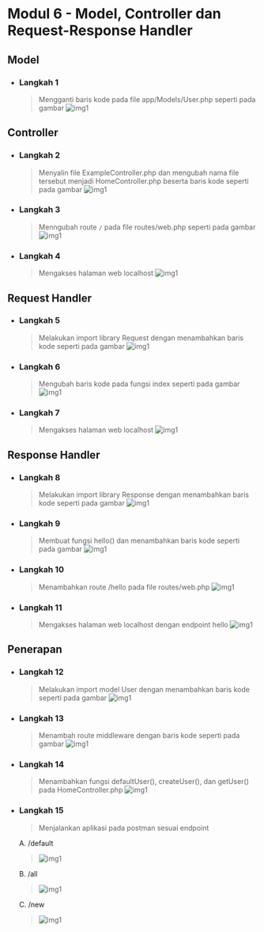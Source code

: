 # Modul 6 - Model, Controller dan Request-Response Handler

## Model

- ### Langkah 1

  > Mengganti baris kode pada file app/Models/User.php seperti pada gambar
  > ![img1](1.png)

## Controller

- ### Langkah 2

  > Menyalin file ExampleController.php dan mengubah nama file tersebut menjadi HomeController.php beserta baris kode seperti pada gambar
  > ![img1](2.png)

- ### Langkah 3

  > Menngubah route `/` pada file routes/web.php seperti pada gambar
  > ![img1](3.png)

- ### Langkah 4

  > Mengakses halaman web localhost
  > ![img1](4.png)

## Request Handler

- ### Langkah 5

  > Melakukan import library Request dengan menambahkan baris kode seperti pada gambar
  > ![img1](5.png)

- ### Langkah 6

  > Mengubah baris kode pada fungsi index seperti pada gambar
  > ![img1](6.png)

- ### Langkah 7

  > Mengakses halaman web localhost
  > ![img1](7.png)

## Response Handler

- ### Langkah 8

  > Melakukan import library Response dengan menambahkan baris kode seperti pada gambar
  > ![img1](8.png)

- ### Langkah 9

  > Membuat fungsi hello() dan menambahkan baris kode seperti pada gambar
  > ![img1](9.png)

- ### Langkah 10

  > Menambahkan route /hello pada file routes/web.php
  > ![img1](10.png)

- ### Langkah 11

  > Mengakses halaman web localhost dengan endpoint hello
  > ![img1](11.png)

## Penerapan

- ### Langkah 12

  > Melakukan import model User dengan menambahkan baris kode seperti pada gambar
  > ![img1](12.png)

- ### Langkah 13

  > Menambah route middleware dengan baris kode seperti pada gambar
  > ![img1](13.png)

- ### Langkah 14

  > Menambahkan fungsi defaultUser(), createUser(), dan getUser() pada HomeController.php
  > ![img1](14.png)

- ### Langkah 15

  > Menjalankan aplikasi pada postman sesuai endpoint

  A. /default

  > ![img1](15-1.png)

  B. /all

  > ![img1](15-2.png)

  C. /new

  > ![img1](15-3.png)
